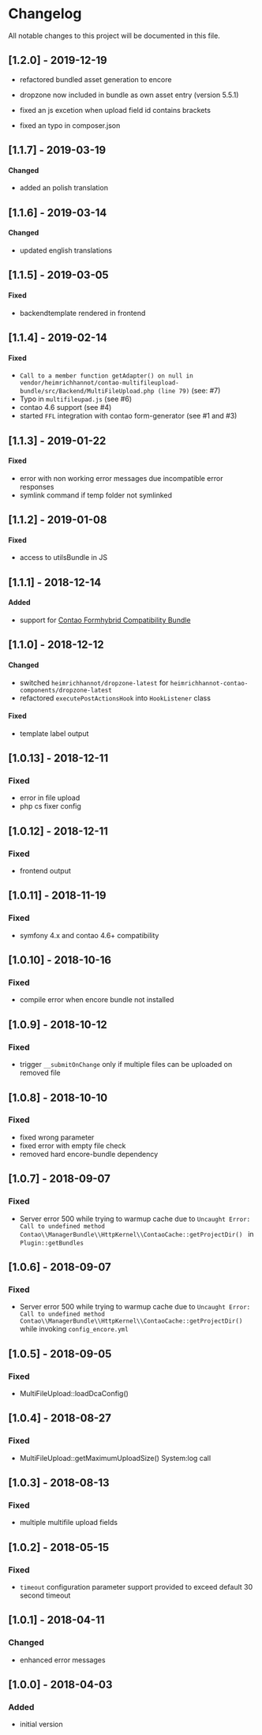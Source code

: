 # Changelog
All notable changes to this project will be documented in this file.

## [1.2.0] - 2019-12-19
- refactored bundled asset generation to encore
- dropzone now included in bundle as own asset entry (version 5.5.1)

- fixed an js excetion when upload field id contains brackets
- fixed an typo in composer.json

## [1.1.7] - 2019-03-19

#### Changed
- added an polish translation

## [1.1.6] - 2019-03-14

#### Changed
- updated english translations

## [1.1.5] - 2019-03-05

#### Fixed
- backendtemplate rendered in frontend

## [1.1.4] - 2019-02-14

#### Fixed
- `Call to a member function getAdapter() on null in vendor/heimrichhannot/contao-multifileupload-bundle/src/Backend/MultiFileUpload.php (line 79)` (see: #7)
- Typo in `multifileupad.js` (see #6)
- contao 4.6 support (see #4)
- started `FFL` integration with contao form-generator (see #1 and #3)

## [1.1.3] - 2019-01-22

#### Fixed
- error with non working error messages due incompatible error responses
- symlink command if temp folder not symlinked

## [1.1.2] - 2019-01-08

#### Fixed
- access to utilsBundle in JS

## [1.1.1] - 2018-12-14

#### Added 
- support for [Contao Formhybrid Compatibility Bundle](https://github.com/heimrichhannot/contao-formhybrid-compatibility-bundle)

## [1.1.0] - 2018-12-12

#### Changed
- switched `heimrichhannot/dropzone-latest` for `heimrichhannot-contao-components/dropzone-latest`
- refactored `executePostActionsHook` into `HookListener` class

#### Fixed
- template label output

## [1.0.13] - 2018-12-11

### Fixed
- error in file upload
- php cs fixer config

## [1.0.12] - 2018-12-11

### Fixed
- frontend output

## [1.0.11] - 2018-11-19

### Fixed
- symfony 4.x and contao 4.6+ compatibility

## [1.0.10] - 2018-10-16

### Fixed
- compile error when encore bundle not installed

## [1.0.9] - 2018-10-12

### Fixed
- trigger `__submitOnChange` only if multiple files can be uploaded on removed file 

## [1.0.8] - 2018-10-10

### Fixed
- fixed wrong parameter
- fixed error with empty file check
- removed hard encore-bundle dependency

## [1.0.7] - 2018-09-07

### Fixed

- Server error 500 while trying to warmup cache due to `Uncaught Error: Call to undefined method Contao\\ManagerBundle\\HttpKernel\\ContaoCache::getProjectDir() ` in `Plugin::getBundles`

## [1.0.6] - 2018-09-07

### Fixed

- Server error 500 while trying to warmup cache due to `Uncaught Error: Call to undefined method Contao\\ManagerBundle\\HttpKernel\\ContaoCache::getProjectDir() ` while invoking `config_encore.yml`

## [1.0.5] - 2018-09-05

### Fixed

- MultiFileUpload::loadDcaConfig()

## [1.0.4] - 2018-08-27

### Fixed

- MultiFileUpload::getMaximumUploadSize() System:log call

## [1.0.3] - 2018-08-13

### Fixed

- multiple multifile upload fields

## [1.0.2] - 2018-05-15

### Fixed

- `timeout` configuration parameter support provided to exceed default 30 second timeout

## [1.0.1] - 2018-04-11

### Changed
- enhanced error messages

## [1.0.0] - 2018-04-03

### Added
- initial version
